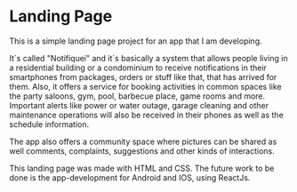 # Landing Page

This is a simple landing page project for an app that I am developing.

It´s called "Notifiquei" and it´s basically a system that allows people living in a residential building or a condominium to receive notifications in their smartphones from packages, orders or stuff like that, that has arrived for them. Also, it offers a service for booking activities in common spaces like the party saloons, gym, pool, barbecue place, game rooms and more. Important alerts like power or water outage, garage cleaning and other maintenance operations will also be received in their phones as well as the schedule information.

The app also offers a community space where pictures can be shared as well comments, complaints, suggestions and other kinds of interactions.

This landing page was made with HTML and CSS. The future work to be done is the app-development for Android and IOS, using ReactJs.